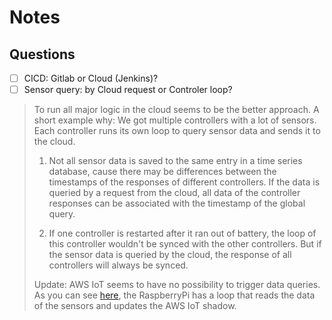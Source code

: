 # Notes

## Questions
- [ ] CICD: Gitlab or Cloud (Jenkins)?
- [ ] Sensor query: by Cloud request or Controler loop?
> To run all major logic in the cloud seems to be the better approach. A short example why:
> We got multiple controllers with a lot of sensors. Each controller runs its 
> own loop to query sensor data and sends it to the cloud.
>
> 1. Not all sensor data is saved to the same entry in a time series database, cause
> there may be differences between the timestamps of the responses of different
> controllers. If the data is queried by a request from the cloud, all data of
> the controller responses can be associated with the timestamp of the global query.
>
> 2. If one controller is restarted after it ran out of battery, the loop of
> this controller wouldn't be synced with the other controllers. But if the
> sensor data is queried by the cloud, the response of all controllers will
> always be synced.
> 
> Update:
> AWS IoT seems to have no possibility to trigger data queries. As you can
> see [here](https://docs.aws.amazon.com/de_de/iot/latest/developerguide/iot-moisture-raspi-setup.html),
> the RaspberryPi has a loop that reads the data of the sensors and updates the
> AWS IoT shadow.
